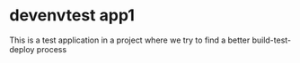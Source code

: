 # devenvtest app1
This is a test application in a project where we try to find a better build-test-deploy process
